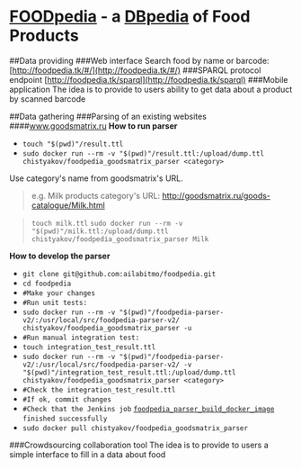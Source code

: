 # [FOODpedia](foodpedia.tk) - a [DBpedia](http://dbpedia.org/) of Food Products
##Data providing
###Web interface
Search food by name or barcode: [http://foodpedia.tk/#/](http://foodpedia.tk/#/)
###SPARQL protocol endpoint
[http://foodpedia.tk/sparql](http://foodpedia.tk/sparql)
###Mobile application
The idea is to provide to users ability to get data about a product by scanned barcode

##Data gathering
###Parsing of an existing websites
####www.goodsmatrix.ru
**How to run parser**

* `touch "$(pwd)"/result.ttl`
* `sudo docker run --rm -v "$(pwd)"/result.ttl:/upload/dump.ttl chistyakov/foodpedia_goodsmatrix_parser <category>`

Use category's name from goodsmatrix's URL.
> e.g. Milk products category's URL: http://goodsmatrix.ru/goods-catalogue/Milk.html

> `touch milk.ttl`
> `sudo docker run --rm -v "$(pwd)"/milk.ttl:/upload/dump.ttl chistyakov/foodpedia_goodsmatrix_parser Milk`

**How to develop the parser**

* `git clone git@github.com:ailabitmo/foodpedia.git`
* `cd foodpedia`
* `#Make your changes`
* `#Run unit tests:`
 * `sudo docker run --rm -v "$(pwd)"/foodpedia-parser-v2/:/usr/local/src/foodpedia-parser-v2/ chistyakov/foodpedia_goodsmatrix_parser -u`
* `#Run manual integration test:`
 * `touch integration_test_result.ttl`
 * `sudo docker run --rm -v "$(pwd)"/foodpedia-parser-v2/:/usr/local/src/foodpedia-parser-v2/ -v "$(pwd)"/integration_test_result.ttl:/upload/dump.ttl chistyakov/foodpedia_goodsmatrix_parser <category>`
 * `#Check the integration_test_result.ttl`
* `#If ok, commit changes`
* `#Check that the Jenkins job` [`foodpedia_parser_build_docker_image`](http://109.234.34.200:8080/job/foodpedia_parser_build_docker_image/) `finished successfully`
* `sudo docker pull chistyakov/foodpedia_goodsmatrix_parser`


###Crowdsourcing collaboration tool
The idea is to provide to users a simple interface to fill in a data about food

